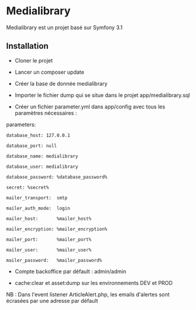 Medialibrary
========================

Medialibrary est un projet basé sur Symfony 3.1

Installation
--------------

  * Cloner le projet

  * Lancer un composer update

  * Créer la base de donnée medialibrary

  * Importer le fichier dump qui se situe dans le projet app/medialibrary.sql

  * Créer un fichier parameter.yml dans app/config avec tous les paramètres nécessaires : 

parameters:

    database_host: 127.0.0.1

    database_port: null

    database_name: medialibrary

    database_user: medialibrary

    database_password: %database_password%

    secret: %secret%

    mailer_transport:  smtp

    mailer_auth_mode:  login

    mailer_host:       %mailer_host%

    mailer_encryption: %mailer_encryption%

    mailer_port:       %mailer_port%

    mailer_user:       %mailer_user%

    mailer_password:   %mailer_password%

 
  * Compte backoffice par défault : admin/admin

  * cache:clear et asset:dump sur les environnements DEV et PROD

NB : Dans l'event listener ArticleAlert.php, les emails d'alertes sont écrasées par une adresse par défault 